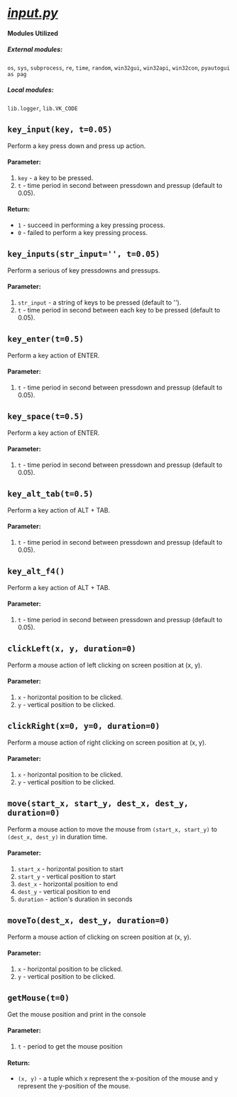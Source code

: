 # [_input.py_](/lib/input.py)

#### Modules Utilized

##### External modules:
`os`, `sys`, `subprocess`, `re`, `time`, `random`,
`win32gui`, `win32api`, `win32con`, `pyautogui as pag`

##### Local modules:
`lib.logger`, `lib.VK_CODE`

## `key_input(key, t=0.05)`

Perform a key press down and press up action.

#### Parameter:
1. `key` - a key to be pressed.
2. `t` - time period in second between pressdown and pressup (default to 0.05).

#### Return:
- `1` - succeed in performing a key pressing process.
- `0` - failed to perform a key pressing process.

## `key_inputs(str_input='', t=0.05)`

Perform a serious of key pressdowns and pressups.

#### Parameter:
1. `str_input` - a string of keys to be pressed (default to '').
2. `t` - time period in second between each key to be pressed (default to 0.05).

## `key_enter(t=0.5)`

Perform a key action of ENTER.

#### Parameter:
1. `t` - time period in second between pressdown and pressup (default to 0.05).

## `key_space(t=0.5)`

Perform a key action of ENTER.

#### Parameter:
1. `t` - time period in second between pressdown and pressup (default to 0.05).

## `key_alt_tab(t=0.5)`

Perform a key action of ALT + TAB.

#### Parameter:
1. `t` - time period in second between pressdown and pressup (default to 0.05).

## `key_alt_f4()`

Perform a key action of ALT + TAB.

#### Parameter:
1. `t` - time period in second between pressdown and pressup (default to 0.05).

## `clickLeft(x, y, duration=0)`

Perform a mouse action of left clicking on screen position at (x, y).

#### Parameter:
1. `x` - horizontal position to be clicked.
2. `y` - vertical position to be clicked.

## `clickRight(x=0, y=0, duration=0)`

Perform a mouse action of right clicking on screen position at (x, y).

#### Parameter:
1. `x` - horizontal position to be clicked.
2. `y` - vertical position to be clicked.

## `move(start_x, start_y, dest_x, dest_y, duration=0)`

Perform a mouse action to move the mouse from `(start_x, start_y)` to `(dest_x, dest_y)` in duration time.

#### Parameter:
1. `start_x` - horizontal position to start
2. `start_y` - vertical position to start
3. `dest_x` - horizontal position to end
4. `dest_y` - vertical position to end
5. `duration` - action's duration in seconds

## `moveTo(dest_x, dest_y, duration=0)`

Perform a mouse action of clicking on screen position at (x, y).

#### Parameter:
1. `x` - horizontal position to be clicked.
2. `y` - vertical position to be clicked.

## `getMouse(t=0)`

Get the mouse position and print in the console

#### Parameter:
1. `t` - period to get the mouse position

#### Return:
- `(x, y)` - a tuple which x represent the x-position of the mouse and y represent the y-position of the mouse.